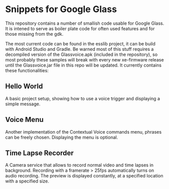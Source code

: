 Snippets for Google Glass
=========================

 This repository contains a number of smallish code usable for Google Glass.
 It is intened to serve as boiler plate code for often used features and for those missing from the gdk.
 
 The most current code can be found in the esslib project, it can be build with Android Studio and Gradle.
 Be warned most of this stuff requires a decompiled version of the Glassvoice.apk (included in the repository), so most probably these samples will break with every new xe-firmware release until the Glassvoice.jar file in this repo will be updated.
 It currently contains these functionalities:

## Hello World

 A basic project setup, showing how to use a voice trigger and displaying a simple message.

## Voice Menu

 Another implementation of the Contextual Voice commands menu, phrases can be freely chosen.
 Displaying the menu is optional.

## Time Lapse Recorder

 A Camera service that allows to record normal video and time lapses in background.
 Recording with a framerate > 25fps automatically turns on audio recording.
 The preview is displayed constantly, at a specified location with a specified size.
